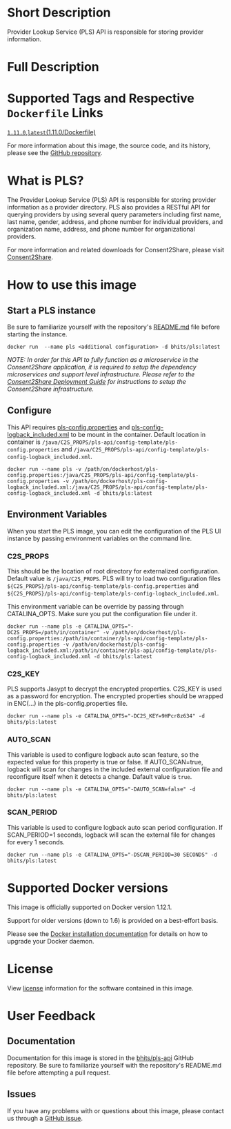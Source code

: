 
# Short Description
Provider Lookup Service (PLS) API is responsible for storing provider information.

# Full Description

# Supported Tags and Respective `Dockerfile` Links

[`1.11.0`](https://github.com/bhits/pls-api/blob/dev/pls/web/src/main/docker/Dockerfile),[`latest`](https://github.com/bhits/pls-api/blob/dev/pls/web/src/main/docker/Dockerfile)[(1.11.0/Dockerfile)](https://github.com/bhits/pls-api/blob/dev/pls/web/src/main/docker/Dockerfile)

For more information about this image, the source code, and its history, please see the [GitHub repository](https://github.com/bhits/pls-api).

# What is PLS?

The Provider Lookup Service (PLS) API is responsible for storing provider information as a provider directory. PLS also provides a RESTful API for querying providers by using several query parameters including first name, last name, gender, address, and phone number for individual providers, and organization name, address, and phone number for organizational providers.

For more information and related downloads for Consent2Share, please visit [Consent2Share](https://bhits.github.io/consent2share/).

# How to use this image

## Start a PLS instance

Be sure to familiarize yourself with the repository's [README.md](https://github.com/bhits/pls-api) file before starting the instance.

`docker run  --name pls <additional configuration> -d bhits/pls:latest`

*NOTE: In order for this API to fully function as a microservice in the Consent2Share application, it is required to setup the dependency microservices and support level infrastructure. Please refer to the [Consent2Share Deployment Guide](https://github.com/bhits/consent2share/releases/download/2.0.0/c2s-deployment-guide.pdf) for instructions to setup the Consent2Share infrastructure.*

## Configure

This API requires [pls-config.properties](https://github.com/bhits/pls-api/tree/master/config-template/pls-config.properties) and [pls-config-logback_included.xml](https://github.com/bhits/pls-api/tree/master/config-template/pls-config-logback_included.xml) to be mount in the container.
Default location in container is `/java/C2S_PROPS/pls-api/config-template/pls-config.properties` and `/java/C2S_PROPS/pls-api/config-template/pls-config-logback_included.xml`.

`docker run --name pls -v /path/on/dockerhost/pls-config.properties:/java/C2S_PROPS/pls-api/config-template/pls-config.properties -v /path/on/dockerhost/pls-config-logback_included.xml:/java/C2S_PROPS/pls-api/config-template/pls-config-logback_included.xml -d bhits/pls:latest`

## Environment Variables

When you start the PLS image, you can edit the configuration of the PLS UI instance by passing environment variables on the command line. 

### C2S_PROPS
This should be the location of root directory for externalized configuration. Default value is `/java/C2S_PROPS`.  PLS will try to load two configuration files 
`${C2S_PROPS}/pls-api/config-template/pls-config.properties` and `${C2S_PROPS}/pls-api/config-template/pls-config-logback_included.xml`.

This environment variable can be override by passing through CATALINA_OPTS. Make sure you put the configuration file under it.

`docker run --name pls -e CATALINA_OPTS="-DC2S_PROPS=/path/in/container" -v /path/on/dockerhost/pls-config.properties:/path/in/container/pls-api/config-template/pls-config.properties -v /path/on/dockerhost/pls-config-logback_included.xml:/path/in/container/pls-api/config-template/pls-config-logback_included.xml -d bhits/pls:latest`

### C2S_KEY
PLS supports Jasypt to decrypt the encrypted properties. C2S_KEY is used as a password for encryption. The encrypted properties should be wrapped in ENC(...) in the pls-config.properties file.

`docker run --name pls -e CATALINA_OPTS="-DC2S_KEY=9HPcr8z634" -d bhits/pls:latest`

### AUTO_SCAN 
This variable is used to configure logback auto scan feature, so the expected value for this property is true or false. If AUTO_SCAN=true, logback will scan for changes in the included external configuration file and reconfigure itself when it detects a change. Dafault value is `true`.

`docker run --name pls -e CATALINA_OPTS="-DAUTO_SCAN=false" -d bhits/pls:latest`

### SCAN_PERIOD 
This variable is used to configure logback auto scan period configuration. If SCAN_PERIOD=1 seconds, logback will scan the external file for changes for every 1 seconds.

`docker run --name pls -e CATALINA_OPTS="-DSCAN_PERIOD=30 SECONDS" -d bhits/pls:latest`

# Supported Docker versions
This image is officially supported on Docker version 1.12.1.

Support for older versions (down to 1.6) is provided on a best-effort basis.

Please see the [Docker installation documentation](https://docs.docker.com/engine/installation/) for details on how to upgrade your Docker daemon.

# License
View [license](https://github.com/bhits/pls-api/blob/master/LICENSE) information for the software contained in this image.

# User Feedback

## Documentation 
Documentation for this image is stored in the [bhits/pls-api](https://github.com/bhits/pls-api) GitHub repository. Be sure to familiarize yourself with the repository's README.md file before attempting a pull request.

## Issues

If you have any problems with or questions about this image, please contact us through a [GitHub issue](https://github.com/bhits/pls-api/issues).


